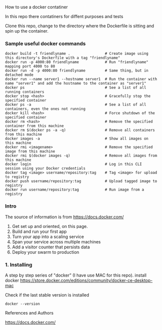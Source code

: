 How to use a docker contatiner

In this repo there contatiners for diffent purposes and tests

Clone this repo, change to the directory where the Dockerfile is sitting and spin up the container.

### Sample useful docker commands
```
docker build -t friendlyname .                # Create image using this directory's Dockerfile with a tag "friendlyname"
docker run -p 4000:80 friendlyname            # Run "friendlyname" mapping port 4000 to 80
docker run -d -p 4000:80 friendlyname         # Same thing, but in detached mode
docker run --name server1 --hostname server1  # Run the container with name "server1" and add the hostname to the container as "server1"
docker ps                                     # See a list of all running containers
docker stop <hash>                            # Gracefully stop the specified container
docker ps -a                                  # See a list of all containers, even the ones not running
docker kill <hash>                            # Force shutdown of the specified container
docker rm <hash>                              # Remove the specified container from this machine
docker rm $(docker ps -a -q)                  # Remove all containers from this machine
docker images -a                              # Show all images on this machine
docker rmi <imagename>                        # Remove the specified image from this machine
docker rmi $(docker images -q)                # Remove all images from this machine
docker login                                  # Log in this CLI session using your Docker credentials
docker tag <image> username/repository:tag    # Tag <image> for upload to registry
docker push username/repository:tag           # Upload tagged image to registry
docker run username/repository:tag            # Run image from a registry
```

### Intro

The source of information is from https://docs.docker.com/

1. Get set up and oriented, on this page.
2. Build and run your first app
3. Turn your app into a scaling service
4. Span your service across multiple machines
5. Add a visitor counter that persists data
6. Deploy your swarm to production


### 1. Installing

A step by step series of "docker" (I have use MAC for this repo).
install docker  https://store.docker.com/editions/community/docker-ce-desktop-mac

Check if the last stable version is installed

```
docker --version
```


References and Authors

https://docs.docker.com/
